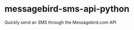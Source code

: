 messagebird-sms-api-python
==========================

Quickly send an SMS through the Messagebird.com API